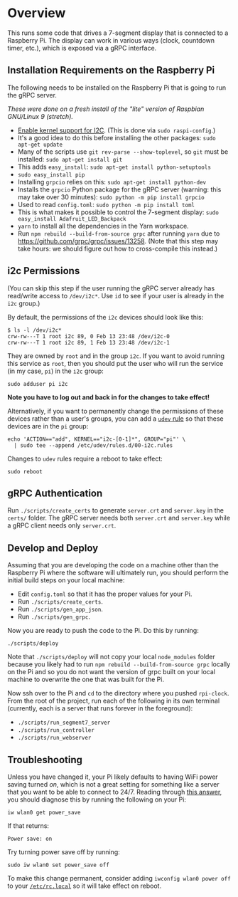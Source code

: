# Overview

This runs some code that drives a 7-segment display that is connected to a
Raspberry Pi.
The display can work in various ways (clock, countdown timer, etc.),
which is exposed via a gRPC interface.

## Installation Requirements on the Raspberry Pi

The following needs to be installed on the Raspberry Pi that is going to run the
gRPC server.

_These were done on a fresh install of the "lite" version of Raspbian GNU/Linux
9 (stretch)._

- [Enable kernel support for I2C](https://learn.adafruit.com/adafruits-raspberry-pi-lesson-4-gpio-setup/configuring-i2c). (This is done via `sudo raspi-config`.)
- It's a good idea to do this before installing the other packages: `sudo apt-get update`
- Many of the scripts use `git rev-parse --show-toplevel`, so `git` must be
  installed: `sudo apt-get install git`
- This adds `easy_install`: `sudo apt-get install python-setuptools`
- `sudo easy_install pip`
- Installing `grpcio` relies on this: `sudo apt-get install python-dev`
- Installs the `grpcio` Python package for the gRPC server (warning: this may
  take over 30 minutes): `sudo python -m pip install grpcio`
- Used to read `config.toml`: `sudo python -m pip install toml`
- This is what makes it possible to control the 7-segment display:
  `sudo easy_install Adafruit_LED_Backpack`
- `yarn` to install all the dependencies in the Yarn workspace.
- Run `npm rebuild --build-from-source grpc` after running `yarn` due to
  https://github.com/grpc/grpc/issues/13258. (Note that this step may take
  hours: we should figure out how to cross-compile this instead.)

## i2c Permissions

(You can skip this step if the user running the gRPC server already has
read/write access to `/dev/i2c*`. Use `id` to see if your user is already in the
`i2c` group.)

By default, the permissions of the `i2c` devices should look like this:

```
$ ls -l /dev/i2c*
crw-rw---T 1 root i2c 89, 0 Feb 13 23:48 /dev/i2c-0
crw-rw---T 1 root i2c 89, 1 Feb 13 23:48 /dev/i2c-1
```

They are owned by `root` and in the group `i2c`. If you want to avoid running
this service as `root`, then you should put the user who will run the service
(in my case, `pi`) in the `i2c` group:

```
sudo adduser pi i2c
```

**Note you have to log out and back in for the changes to take effect!**

Alternatively, if you want to permanently change the permissions of these
devices rather than a user's groups, you can add a
[`udev` rule](http://www.reactivated.net/writing_udev_rules.html) so that
these devices are in the `pi` group:

```
echo 'ACTION=="add", KERNEL=="i2c-[0-1]*", GROUP="pi"' \
  | sudo tee --append /etc/udev/rules.d/00-i2c.rules
```

Changes to `udev` rules require a reboot to take effect:

```
sudo reboot
```

## gRPC Authentication

Run `./scripts/create_certs` to generate `server.crt` and `server.key` in the
`certs/` folder. The gRPC server needs both `server.crt` and `server.key`
while a gRPC client needs only `server.crt`.

## Develop and Deploy

Assuming that you are developing the code on a machine other than the Raspberry
Pi where the software will ultimately run, you should perform the initial build
steps on your local machine:

- Edit `config.toml` so that it has the proper values for your Pi.
- Run `./scripts/create_certs`.
- Run `./scripts/gen_app_json`.
- Run `./scripts/gen_grpc`.

Now you are ready to push the code to the Pi. Do this by running:

```
./scripts/deploy
```

Note that `./scripts/deploy` will not copy your local `node_modules` folder because
you likely had to run `npm rebuild --build-from-source grpc` locally on the Pi and so
you do not want the version of grpc built on your local machine to overwrite the one
that was built for the Pi.

Now ssh over to the Pi and `cd` to the directory where you pushed `rpi-clock`.
From the root of the project, run each of the following in its own terminal
(currently, each is a server that runs forever in the foreground):

- `./scripts/run_segment7_server`
- `./scripts/run_controller`
- `./scripts/run_webserver`

## Troubleshooting

Unless you have changed it, your Pi likely defaults to having WiFi
power saving turned _on_, which is not a great setting for something like a
server that you want to be able to connect to 24/7. Reading through
[this answer](https://raspberrypi.stackexchange.com/questions/34794/how-to-disable-wi-fi-dongle-sleep-mode),
you should diagnose this by running the following on your Pi:

```
iw wlan0 get power_save
```

If that returns:

```
Power save: on
```

Try turning power save off by running:

```
sudo iw wlan0 set power_save off
```

To make this change permanent, consider adding `iwconfig wlan0 power off`
to your [`/etc/rc.local`](https://www.raspberrypi.org/documentation/linux/usage/rc-local.md)
so it will take effect on reboot.
